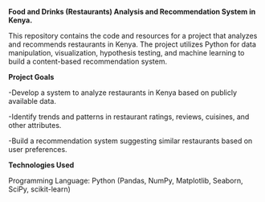 **Food and Drinks (Restaurants) Analysis and Recommendation System in Kenya.**

This repository contains the code and resources for a project that analyzes and recommends restaurants in Kenya. The project utilizes Python for data manipulation, visualization, hypothesis testing, and machine learning to build a content-based recommendation system.

**Project Goals**

-Develop a system to analyze restaurants in Kenya based on publicly available data.

-Identify trends and patterns in restaurant ratings, reviews, cuisines, and other attributes.

-Build a recommendation system suggesting similar restaurants based on user preferences.

**Technologies Used**

Programming Language: Python (Pandas, NumPy, Matplotlib, Seaborn, SciPy, scikit-learn)
